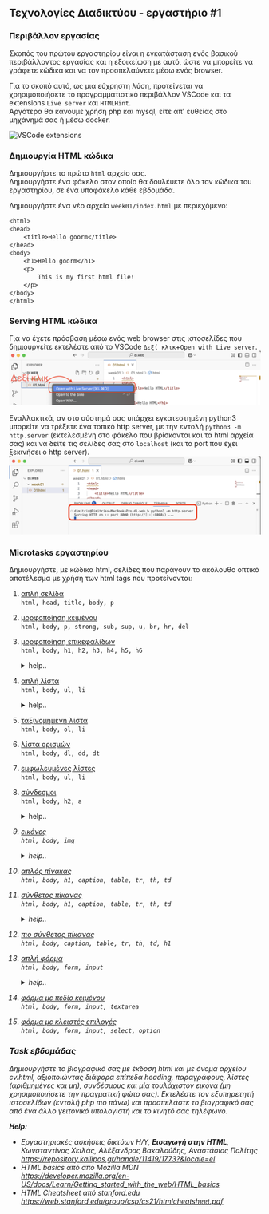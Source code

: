 ## Τεχνολογίες Διαδικτύου - εργαστήριο #1

### Περιβάλλον εργασίας

Σκοπός του πρώτου εργαστηρίου είναι η εγκατάσταση ενός βασικού περιβάλλοντος εργασίας και η εξοικείωση με αυτό, ώστε να μπορείτε να γράφετε κώδικα και να τον προσπελαύνετε μέσω ενός browser.

Για το σκοπό αυτό, ως μια εύχρηστη λύση, προτείνεται να χρησιμοποιήσετε το προγραμματιστικό περιβάλλον VSCode και τα extensions `Live server` και `HTMLHint`.  
Αργότερα θα κάνουμε χρήση php και mysql, είτε απ' ευθείας στο μηχάνημά σας ή μέσω docker. 

![VSCode extensions](./VSCode-Extensions.gif) 

### Δημιουργία HTML κώδικα

Δημιουργήστε το πρώτο `html` αρχείο σας.  
Δημιουργήστε ένα φάκελο στον οποίο θα δουλέυετε όλο τον κώδικα του εργαστηρίου, σε ένα υποφάκελο κάθε εβδομάδα. 

Δημιουργήστε ένα νέο αρχείο `week01/index.html` με περιεχόμενο:
```
<html>
<head>
	<title>Hello goorm</title>
</head>
<body>
	<h1>Hello goorm</h1>
	<p>
        This is my first html file!
    </p>
</body>
</html>
```

### Serving HTML κώδικα

Για να έχετε πρόσβαση μέσω ενός web browser στις ιστοσελίδες που δημιουργείτε εκτελέστε από το VSCode `Δεξί κλικ`+`Open with Live server`.  
![VSCode Live server](./VSCode-Live-server.png) 

Εναλλακτικά, αν στο σύστημά σας υπάρχει εγκατεστημένη python3 μπορείτε να τρέξετε ένα τοπικό http server, με την εντολή `python3 -m http.server` (εκτελεσμένη στο φάκελο που βρίσκονται και τα html αρχεία σας) και να δείτε τις σελίδες σας στο `localhost` (και το port που έχει ξεκινήσει ο http server).
![Python http server](./VSCode-python-http-server.png) 


### Microtasks εργαστηρίου

Δημιουργήστε, με κώδικα html, σελίδες που παράγουν το ακόλουθο οπτικό αποτέλεσμα με χρήση των html tags που προτείνονται:

1. [απλή σελίδα](./microtasks/01_simple_html.png)  
  `html, head, title, body, p`
0. [μορφοποίηση κειμένου](./microtasks/02_text_formatting.png)  
  `html, body, p, strong, sub, sup, u, br, hr, del`
0. [μορφοποίηση επικεφαλίδων](./microtasks/03_text_headings.png)  
  `html, body, h1, h2, h3, h4, h5, h6`

    <details>
      <summary>help..</summary>
      <i>αναζητήστε το attribute <code>align</code> που μπορεί να λάβει ένα <code>h</code> tag</i>
    </details>

4. [απλή λίστα](./microtasks/04_unordered_lists.png)    
  `html, body, ul, li`

    <details>
    <summary>help..</summary>
    <i>αναζητήστε το attribute <code>type</code> που μπορεί να λάβει ένα <code>li</code> tag και το οποίο δέχεται τιμες <code>1|a|A|i|I|disc|circle|square</code></i>
    </details>

5. [ταξινομημένη λίστα](./microtasks/05_ordered_lists.png)  
  `html, body, ol, li`
0. [λίστα ορισμών](./microtasks/06_definition_lists.png)  
  `html, body, dl, dd, dt`
0. [εμφωλευμένες λίστες](./microtasks/07_nested_lists.png)  
  `html, body, ul, li`
0. [σύνδεσμοι](./microtasks/08_linking.png)  
  `html, body, h2, a`

    <details>
    <summary>help..</summary>
    <i>αναζητήστε το attribute <code>href</code> που μπορεί να λάβει ένα <code>a</code> tag
    </details>

9. [εικόνες](./microtasks/09_images.png)  
  `html, body, img`  

    <details>
    <summary>help..</summary>
    <i>αναζητήστε τα attributes <code>src, width, height</code> που μπορεί να λάβει ένα <code>img</code> tag
    </details>

10. [απλός πίνακας](./microtasks/10_simple_tables.png)  
  `html, body, h1, caption, table, tr, th, td`
0. [σύνθετος πίκανας](./microtasks/11_complex_table.png)  
  `html, body, h1, caption, table, tr, th, td`

    <details>
    <summary>help..</summary>
    <i>αναζητήστε τα attributes <code>colspan, rowspan</code> που μπορεί να λάβει ένα <code>th ή td</code> tag
    </details>

12. [πιο σύνθετος πίκανας](./microtasks/12_complex_table_2.png)   
  `html, body, caption, table, tr, th, td, h1`
0. [απλή φόρμα](./microtasks/14_simple_form.png)  
  `html, body, form, input`

    <details>
    <summary>help..</summary>
    <i>αναζητήστε τα attributes <code>name, type, value</code> που μπορεί να λάβει ένα <code>input</code> tag
    </details>

14. [φόρμα με πεδίο κειμένου](./microtasks/15_simple_form_2.png)  
  `html, body, form, input, textarea`
0. [φόρμα με κλειστές επιλογές](./microtasks/16_simple_form_3.png)  
  `html, body, form, input, select, option`

### Task εβδομάδας

Δημιουργήστε το βιογραφικό σας με έκδοση html και με όνομα αρχείου cv.html, αξιοποιώντας διάφορα επίπεδα heading, παραγράφους, λίστες (αριθμημένες και μη), συνδέσμους και μία τουλάχιστον εικόνα (_μη χρησιμοποιήσετε την πραγματική φώτο σας_). Εκτελέστε τον εξυπηρετητή ιστοσελίδων (εντολή php πιο πάνω) και προσπελάστε το βιογραφικό σας από ένα άλλο γειτονικό υπολογιστή και το κινητό σας τηλέφωνο.

**_Help:_**
* Εργαστηριακές ασκήσεις δικτύων Η/Υ, **Εισαγωγή στην HTML**, Κωνσταντίνος Χειλάς, Αλέξανδρος Βακαλούδης, Αναστάσιος Πολίτης  
  https://repository.kallipos.gr/handle/11419/1773?&locale=el
* HTML basics από από Mozilla MDN  
  https://developer.mozilla.org/en-US/docs/Learn/Getting_started_with_the_web/HTML_basics
* HTML Cheatsheet από stanford.edu
 https://web.stanford.edu/group/csp/cs21/htmlcheatsheet.pdf
